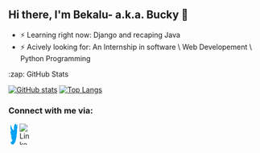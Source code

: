 ## Hi there, I'm Bekalu- a.k.a. Bucky 👋

- ⚡ Learning right now: Django and recaping Java
- ⚡ Acively looking for: An Internship in software \ Web Developement \ Python Programming



<summary>:zap: GitHub Stats</summary>

<span>[![GitHub stats](https://github-readme-stats.vercel.app/api?username=BeTKH)](https://github.com/anuraghazra/github-readme-stats)</span>
<span>[![Top Langs](https://github-readme-stats.vercel.app/api/top-langs/?username=BeTKH&layout=compact)](https://github.com/anuraghazra/github-readme-stats)</span>

### Connect with me via:

[<img align="left" alt="Twitter" height = "42px" width="22px" src="twitter.png" />][twitter]
[<img align="left" alt="LinkedIn" height = "42px" width="22px" src="linked.jpg" />][linkedin]



[twitter]: https://twitter.com/beck_tkh
[linkedin]: https://www.linkedin.com/in/bekalu-tadesse-1902b3122/
